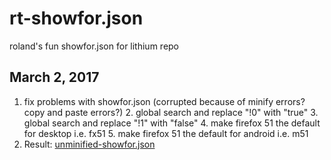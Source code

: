 # rt-showfor.json
roland's fun showfor.json for lithium repo

## March 2, 2017

1. fix problems with showfor.json (corrupted because of minify errors? copy and paste errors?)
    2. global search and replace "!0" with "true"
    3. global search and replace "!1" with "false"
    4. make firefox 51 the default for desktop i.e. fx51
    5. make firefox 51 the default for android i.e. m51
6. Result: [unminified-showfor.json](https://github.com/rtanglao/rt-showfor.json/blob/master/unminifyd-showfor.json)